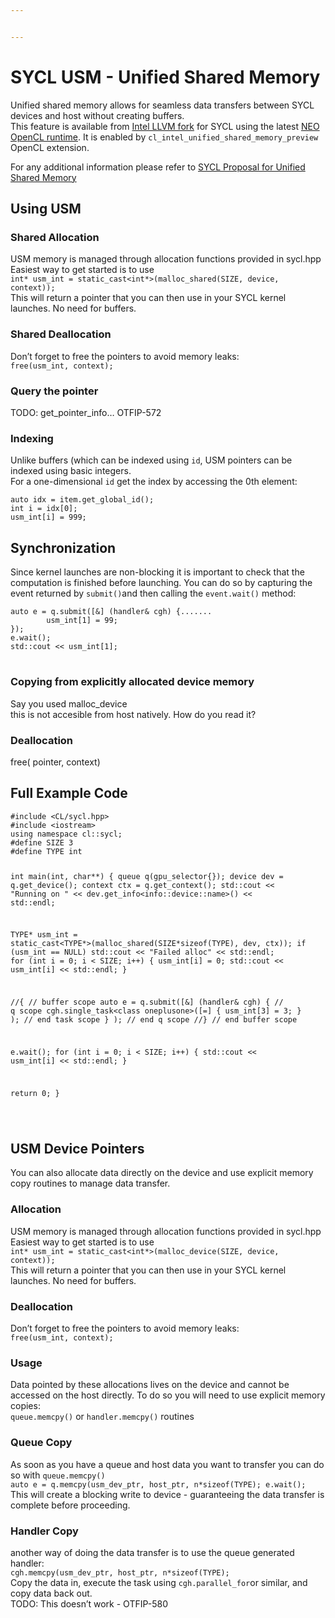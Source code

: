 ```yaml
---


---
```


<h1 id="sycl-usm---unified-shared-memory">SYCL USM - Unified Shared Memory</h1>
<p>Unified shared memory allows for seamless data transfers between SYCL devices and host without creating buffers.<br>
This feature is available from <a href="https://github.com/intel/llvm">Intel LLVM fork</a> for SYCL using the latest  <a href="https://github.com/intel/compute-runtime">NEO OpenCL runtime</a>. It is enabled by <code>cl_intel_unified_shared_memory_preview</code>  OpenCL extension.</p>
<p>For any additional information please refer to <a href="https://github.com/intel/llvm/blob/a6d7e12b7c2b5487298f5dcc2a848d48adb9b09b/sycl/doc/extensions/USM/USM.adoc">SYCL Proposal for Unified Shared Memory</a></p>
<h2 id="using-usm">Using USM</h2>
<h3 id="shared-allocation">Shared Allocation</h3>
<p>USM memory is managed through allocation functions provided in sycl.hpp<br>
Easiest way to get started is to use<br>
<code>int* usm_int = static_cast&lt;int*&gt;(malloc_shared(SIZE, device, context));</code><br>
This will return a pointer that you can then use in your SYCL kernel launches. No need for buffers.</p>
<h3 id="shared-deallocation">Shared Deallocation</h3>
<p>Don’t forget to free the pointers to avoid memory leaks:<br>
<code>free(usm_int, context);</code></p>
<h3 id="query-the-pointer">Query the pointer</h3>
<p>TODO: get_pointer_info… OTFIP-572</p>
<h3 id="indexing">Indexing</h3>
<p>Unlike buffers (which can be indexed using <code>id</code>, USM pointers can be indexed using basic integers.<br>
For a one-dimensional <code>id</code> get the index by accessing the 0th element:</p>
<pre><code>auto idx = item.get_global_id();
int i = idx[0]; 
usm_int[i] = 999;
</code></pre>
<h2 id="synchronization">Synchronization</h2>
<p>Since kernel launches are non-blocking it is important to check that the computation is finished before launching. You can do so by capturing the event returned by <code>submit()</code>and then calling the <code>event.wait()</code> method:</p>
<pre><code>auto e = q.submit([&amp;] (handler&amp; cgh) {.......
		usm_int[1] = 99;
});
e.wait();
std::cout &lt;&lt; usm_int[1];
</code></pre>
<h1 id="section"></h1>
<h3 id="copying-from-explicitly-allocated-device-memory">Copying from explicitly allocated device memory</h3>
<p>Say you used malloc_device<br>
this is not accesible from host natively. How do you read it?</p>
<h3 id="deallocation">Deallocation</h3>
<p>free( pointer, context)</p>
<h2 id="full-example-code">Full Example Code</h2>
<pre><code>#include &lt;CL/sycl.hpp&gt;
#include &lt;iostream&gt;
using namespace cl::sycl;
#define SIZE 3
#define TYPE int

int main(int, char**) {
  queue q(gpu_selector{});
  device dev = q.get_device();
  context ctx = q.get_context();
  std::cout &lt;&lt; "Running on "
            &lt;&lt; dev.get_info&lt;info::device::name&gt;()
            &lt;&lt; std::endl;

  TYPE* usm_int = static_cast&lt;TYPE*&gt;(malloc_shared(SIZE*sizeof(TYPE), dev, ctx));
  if (usm_int == NULL) std::cout &lt;&lt; "Failed alloc" &lt;&lt; std::endl;
  for (int i = 0; i &lt; SIZE; i++)
  {
    usm_int[i] = 0;
    std::cout &lt;&lt; usm_int[i] &lt;&lt; std::endl;
  }

  //{ // buffer scope
    auto e = q.submit([&amp;] (handler&amp; cgh)
      { // q scope
        cgh.single_task&lt;class oneplusone&gt;([=]
        {
          usm_int[3] = 3;
        } ); // end task scope
      } ); // end q scope
  //} // end buffer scope

  e.wait();
  for (int i = 0; i &lt; SIZE; i++)
  {
    std::cout &lt;&lt; usm_int[i] &lt;&lt; std::endl;
  }

  return 0;
}

</code></pre>
<h2 id="usm-device-pointers">USM Device Pointers</h2>
<p>You can also allocate data directly on the device and use explicit memory copy routines to manage data transfer.</p>
<h3 id="allocation">Allocation</h3>
<p>USM memory is managed through allocation functions provided in sycl.hpp<br>
Easiest way to get started is to use<br>
<code>int* usm_int = static_cast&lt;int*&gt;(malloc_device(SIZE, device, context));</code><br>
This will return a pointer that you can then use in your SYCL kernel launches. No need for buffers.</p>
<h3 id="deallocation-1">Deallocation</h3>
<p>Don’t forget to free the pointers to avoid memory leaks:<br>
<code>free(usm_int, context);</code></p>
<h3 id="usage">Usage</h3>
<p>Data pointed by these allocations lives on the device and cannot be accessed on the host directly. To do so you will need to use explicit memory copies:<br>
<code>queue.memcpy()</code> or <code>handler.memcpy()</code> routines</p>
<h3 id="queue-copy">Queue Copy</h3>
<p>As soon as you have a queue and host data you want to transfer you can do so with <code>queue.memcpy()</code><br>
<code>auto e = q.memcpy(usm_dev_ptr, host_ptr, n*sizeof(TYPE); e.wait();</code><br>
This will create a blocking write to device - guaranteeing the data transfer is complete before proceeding.</p>
<h3 id="handler-copy">Handler Copy</h3>
<p>another way of doing the data transfer is to use the queue generated handler:<br>
<code>cgh.memcpy(usm_dev_ptr, host_ptr, n*sizeof(TYPE);</code><br>
Copy the data in, execute the task using <code>cgh.parallel_for</code>or similar, and copy data back out.<br>
TODO: This doesn’t work - OTFIP-580</p>

